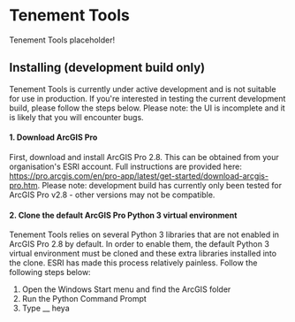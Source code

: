 # Tenement Tools
Tenement Tools placeholder!

## Installing (development build only)
Tenement Tools is currently under active development and is not suitable for use in production. If you're interested in testing the current development build, please follow the steps below. Please note: the UI is incomplete and it is likely that you will encounter bugs.
#### 1. Download ArcGIS Pro
First, download and install ArcGIS Pro 2.8. This can be obtained from your organisation's ESRI account. Full instructions are provided here: https://pro.arcgis.com/en/pro-app/latest/get-started/download-arcgis-pro.htm. Please note: development build has currently only been tested for ArcGIS Pro v2.8 - other versions may not be compatible.

#### 2. Clone the default ArcGIS Pro Python 3 virtual environment
Tenement Tools relies on several Python 3 libraries that are not enabled in ArcGIS Pro 2.8 by default. In order to enable them, the default Python 3 virtual environment must be cloned and these extra libraries installed into the clone. ESRI has made this process relatively painless. Follow the following steps below:
1. Open the Windows Start menu and find the ArcGIS folder
2. Run the Python Command Prompt
3. Type __ heya
